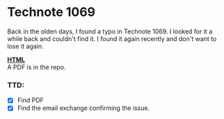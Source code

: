 # Technote 1069

Back in the olden days, I found a typo in Technote 1069. I looked for it a while back and couldn't find it. I found it again recently and don't want to lose it again.


**[HTML](https://preterhuman.net/macstuff/technotes/tn/tn1069.html)**   
A PDF is in the repo.

### TTD:
- [x] Find PDF
- [x] Find the email exchange confirming the issue.
